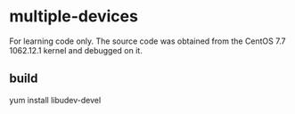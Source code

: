 # multiple-devices

For learning code only. The source code was obtained from the CentOS 7.7 1062.12.1 kernel and debugged on it.

## build

yum install libudev-devel

